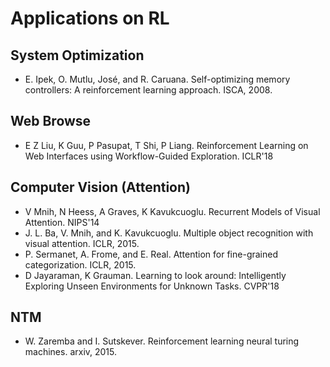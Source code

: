 # Applications on RL

## System Optimization
- E. Ipek, O. Mutlu, José, and R. Caruana. Self-optimizing memory controllers: A reinforcement learning approach. ISCA, 2008.

## Web Browse
- E Z Liu, K Guu, P Pasupat, T Shi, P Liang. Reinforcement Learning on Web Interfaces using Workflow-Guided Exploration. ICLR'18

## Computer Vision (Attention)
- V Mnih, N Heess, A Graves, K Kavukcuoglu. Recurrent Models of Visual Attention. NIPS'14
- J. L. Ba, V. Mnih, and K. Kavukcuoglu. Multiple object recognition with visual attention. ICLR, 2015.
- P. Sermanet, A. Frome, and E. Real. Attention for fine-grained categorization. ICLR, 2015.
- D Jayaraman, K Grauman. Learning to look around: Intelligently Exploring Unseen Environments for Unknown Tasks. CVPR'18

## NTM
- W. Zaremba and I. Sutskever. Reinforcement learning neural turing machines. arxiv, 2015.